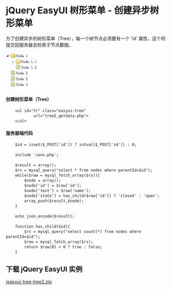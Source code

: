 # jQuery EasyUI 树形菜单 - 创建异步树形菜单

为了创建异步的树形菜单（Tree），每一个树节点必须要有一个 'id' 属性，这个将提交回服务器去检索子节点数据。

![](img/tree2.png)

#### 创建树形菜单（Tree）

```
	<ul id="tt" class="easyui-tree"
			url="tree2_getdata.php">
	</ul>

```

#### 服务器端代码

```
	$id = isset($_POST['id']) ? intval($_POST['id']) : 0;

	include 'conn.php';

	$result = array();
	$rs = mysql_query("select * from nodes where parentId=$id");
	while($row = mysql_fetch_array($rs)){
		$node = array();
		$node['id'] = $row['id'];
		$node['text'] = $row['name'];
		$node['state'] = has_child($row['id']) ? 'closed' : 'open';
		array_push($result,$node);
	}

	echo json_encode($result);

	function has_child($id){
		$rs = mysql_query("select count(*) from nodes where parentId=$id");
		$row = mysql_fetch_array($rs);
		return $row[0] > 0 ? true : false;
	}

```

## 下载 jQuery EasyUI 实例

[jeasyui-tree-tree2.zip](/try/jeasyui/download/jeasyui-tree-tree2.zip)

 